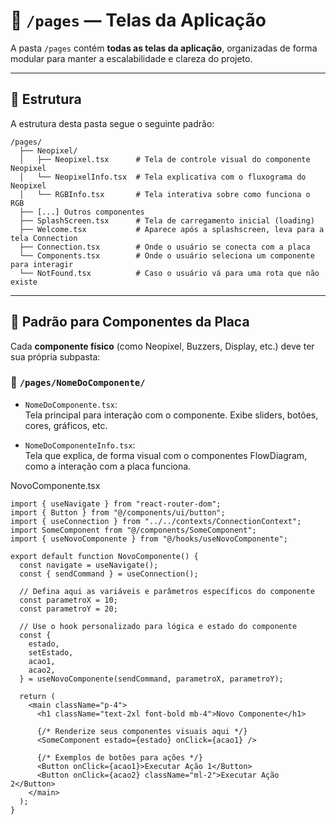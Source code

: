 # 📁 `/pages` — Telas da Aplicação

A pasta `/pages` contém **todas as telas da aplicação**, organizadas de forma modular para manter a escalabilidade e clareza do projeto.

---

## 🧩 Estrutura

A estrutura desta pasta segue o seguinte padrão:

```
/pages/
  ├── Neopixel/
  │   ├── Neopixel.tsx      # Tela de controle visual do componente Neopixel
  │   └── NeopixelInfo.tsx  # Tela explicativa com o fluxograma do Neopixel
  │   └── RGBInfo.tsx       # Tela interativa sobre como funciona o RGB
  ├── [...] Outros componentes
  ├── SplashScreen.tsx      # Tela de carregamento inicial (loading)
  ├── Welcome.tsx           # Aparece após a splashscreen, leva para a tela Connection
  ├── Connection.tsx        # Onde o usuário se conecta com a placa
  └── Components.tsx        # Onde o usuário seleciona um componente para interagir
  └── NotFound.tsx          # Caso o usuário vá para uma rota que não existe
```

---

## 🧱 Padrão para Componentes da Placa

Cada **componente físico** (como Neopixel, Buzzers, Display, etc.) deve ter sua própria subpasta:

### 📂 `/pages/NomeDoComponente/`

- `NomeDoComponente.tsx`:  
  Tela principal para interação com o componente. Exibe sliders, botões, cores, gráficos, etc.

- `NomeDoComponenteInfo.tsx`:  
  Tela que explica, de forma visual com o componentes FlowDiagram, como a interação com a placa funciona.

NovoComponente.tsx
```tsx
import { useNavigate } from "react-router-dom";
import { Button } from "@/components/ui/button";
import { useConnection } from "../../contexts/ConnectionContext";
import SomeComponent from "@/components/SomeComponent";
import { useNovoComponente } from "@/hooks/useNovoComponente";

export default function NovoComponente() {
  const navigate = useNavigate();
  const { sendCommand } = useConnection();

  // Defina aqui as variáveis e parâmetros específicos do componente
  const parametroX = 10;
  const parametroY = 20;

  // Use o hook personalizado para lógica e estado do componente
  const {
    estado,
    setEstado,
    acao1,
    acao2,
  } = useNovoComponente(sendCommand, parametroX, parametroY);

  return (
    <main className="p-4">
      <h1 className="text-2xl font-bold mb-4">Novo Componente</h1>

      {/* Renderize seus componentes visuais aqui */}
      <SomeComponent estado={estado} onClick={acao1} />

      {/* Exemplos de botões para ações */}
      <Button onClick={acao1}>Executar Ação 1</Button>
      <Button onClick={acao2} className="ml-2">Executar Ação 2</Button>
    </main>
  );
}
```